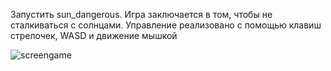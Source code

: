 Запустить sun_dangerous.
Игра заключается в том, чтобы не сталкиваться с солнцами.
Управление реализовано с помощью клавиш стрелочек, WASD и движение мышкой

![screengame](https://user-images.githubusercontent.com/111082113/188459369-20e8fbaf-f048-41f0-ac83-7d554e4bbbe9.png)
